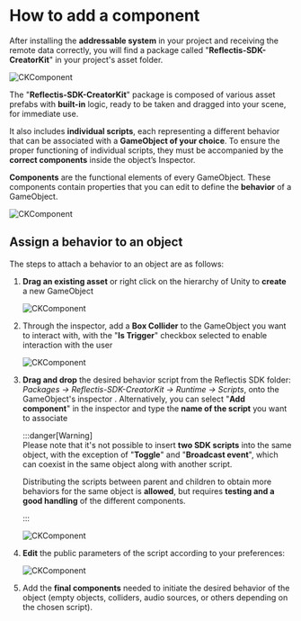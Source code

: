﻿---
sidebar_position: 1
---

# How to add a component

After installing the **addressable system** in your project and receiving the remote data correctly, you will find a package called "**Reflectis-SDK-CreatorKit**" in your project's asset folder.

![CKComponent](/img/sdkcomponent_1.png) 

The "**Reflectis-SDK-CreatorKit**" package is composed of various asset prefabs with **built-in** logic, ready to be taken and dragged into your scene, for immediate use. 

It also includes **individual scripts**, each representing a different behavior that can be associated with a **GameObject of your choice**. 
To ensure the proper functioning of individual scripts, they must be accompanied by the **correct components** inside the object’s Inspector.

**Components** are the functional elements of every GameObject. These components contain properties that you can edit to define the **behavior** of a GameObject.

![CKComponent](/img/sdkcomponent_2.png) 

## Assign a behavior to an object
The steps to attach a behavior to an object are as follows:

1. **Drag an existing asset** or right click on the hierarchy of Unity to **create** a new GameObject

	![CKComponent](/img/sdkcomponent_3.png) 

2. Through the inspector, add a **Box Collider** to the GameObject you want to interact with, with the "**Is Trigger**" checkbox selected to enable interaction with the user

	![CKComponent](/img/sdkcomponent_4.png) 

3. **Drag and drop** the desired behavior script from the Reflectis SDK folder: *Packages → Reflectis-SDK-CreatorKit → Runtime → Scripts*, onto the GameObject's inspector		. 
Alternatively, you can select "**Add component**" in the inspector and type the **name of the script** you want to associate

	:::danger[Warning]		
	Please note that it's not possible to insert **two SDK scripts** into the same object, with the exception of "**Toggle**" and "**Broadcast event**", which can coexist in the same object along with another script.
	
	Distributing the scripts between parent and children to obtain more behaviors for the same object is **allowed**, but requires **testing and a good handling** of the different components.
	
	:::

	![CKComponent](/img/sdkcomponent_6.png) 

4. **Edit** the public parameters of the script according to your preferences:

	![CKComponent](/img/sdkcomponent_7.png) 

5. Add the **final components** needed to initiate the desired behavior of the object (empty objects, colliders, audio sources, or others depending on the chosen script).
